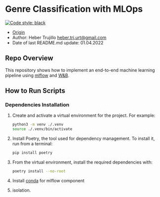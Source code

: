 Genre Classification with MLOps
==============================
[![Code style: black](https://img.shields.io/badge/code%20style-black-000000.svg)](https://github.com/psf/black)

- [Origin](https://github.com/HeberTU/genre-classification-MLOps)
- Author: Heber Trujillo <heber.trj.urt@gmail.com>
- Date of last README.md update: 01.04.2022

## Repo Overview

This repository shows how to implement an end-to-end machine learning pipeline using [mlflow](https://mlflow.org/) 
and [W&B](https://wandb.ai/site).

## How to Run Scripts 

### Dependencies Installation 

1. Create and activate a virtual environment for the project. For example:
    ```bash
    python3 -m venv ./.venv
    source ./.venv/bin/activate
    ```
   
2. Install Poetry, the tool used for dependency management. To install it, run from a terminal:
    ```bash
    pip install poetry
    ```

3. From the virtual environment, install the required dependencies with:
    ```bash
    poetry install --no-root
    ```
   
4. Install [conda](https://docs.conda.io/projects/conda/en/latest/user-guide/install/linux.html) for mlflow component 
5. isolation.